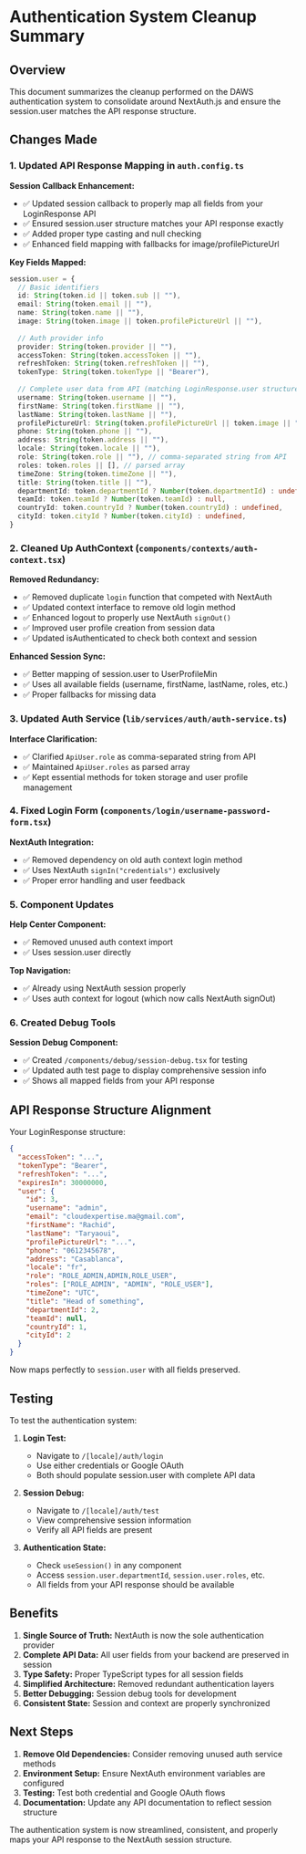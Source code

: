 # Authentication System Cleanup Summary

## Overview
This document summarizes the cleanup performed on the DAWS authentication system to consolidate around NextAuth.js and ensure the session.user matches the API response structure.

## Changes Made

### 1. Updated API Response Mapping in `auth.config.ts`

**Session Callback Enhancement:**
- ✅ Updated session callback to properly map all fields from your LoginResponse API
- ✅ Ensured session.user structure matches your API response exactly
- ✅ Added proper type casting and null checking
- ✅ Enhanced field mapping with fallbacks for image/profilePictureUrl

**Key Fields Mapped:**
```typescript
session.user = {
  // Basic identifiers
  id: String(token.id || token.sub || ""),
  email: String(token.email || ""),
  name: String(token.name || ""),
  image: String(token.image || token.profilePictureUrl || ""),
  
  // Auth provider info
  provider: String(token.provider || ""),
  accessToken: String(token.accessToken || ""),
  refreshToken: String(token.refreshToken || ""),
  tokenType: String(token.tokenType || "Bearer"),
  
  // Complete user data from API (matching LoginResponse.user structure)
  username: String(token.username || ""),
  firstName: String(token.firstName || ""),
  lastName: String(token.lastName || ""),
  profilePictureUrl: String(token.profilePictureUrl || token.image || ""),
  phone: String(token.phone || ""),
  address: String(token.address || ""),
  locale: String(token.locale || ""),
  role: String(token.role || ""), // comma-separated string from API
  roles: token.roles || [], // parsed array
  timeZone: String(token.timeZone || ""),
  title: String(token.title || ""),
  departmentId: token.departmentId ? Number(token.departmentId) : undefined,
  teamId: token.teamId ? Number(token.teamId) : null,
  countryId: token.countryId ? Number(token.countryId) : undefined,
  cityId: token.cityId ? Number(token.cityId) : undefined,
}
```

### 2. Cleaned Up AuthContext (`components/contexts/auth-context.tsx`)

**Removed Redundancy:**
- ✅ Removed duplicate `login` function that competed with NextAuth
- ✅ Updated context interface to remove old login method
- ✅ Enhanced logout to properly use NextAuth `signOut()`
- ✅ Improved user profile creation from session data
- ✅ Updated isAuthenticated to check both context and session

**Enhanced Session Sync:**
- ✅ Better mapping of session.user to UserProfileMin
- ✅ Uses all available fields (username, firstName, lastName, roles, etc.)
- ✅ Proper fallbacks for missing data

### 3. Updated Auth Service (`lib/services/auth/auth-service.ts`)

**Interface Clarification:**
- ✅ Clarified `ApiUser.role` as comma-separated string from API
- ✅ Maintained `ApiUser.roles` as parsed array
- ✅ Kept essential methods for token storage and user profile management

### 4. Fixed Login Form (`components/login/username-password-form.tsx`)

**NextAuth Integration:**
- ✅ Removed dependency on old auth context login method
- ✅ Uses NextAuth `signIn("credentials")` exclusively
- ✅ Proper error handling and user feedback

### 5. Component Updates

**Help Center Component:**
- ✅ Removed unused auth context import
- ✅ Uses session.user directly

**Top Navigation:**
- ✅ Already using NextAuth session properly
- ✅ Uses auth context for logout (which now calls NextAuth signOut)

### 6. Created Debug Tools

**Session Debug Component:**
- ✅ Created `/components/debug/session-debug.tsx` for testing
- ✅ Updated auth test page to display comprehensive session info
- ✅ Shows all mapped fields from your API response

## API Response Structure Alignment

Your LoginResponse structure:
```json
{
  "accessToken": "...",
  "tokenType": "Bearer",
  "refreshToken": "...",
  "expiresIn": 30000000,
  "user": {
    "id": 3,
    "username": "admin",
    "email": "cloudexpertise.ma@gmail.com",
    "firstName": "Rachid",
    "lastName": "Taryaoui",
    "profilePictureUrl": "...",
    "phone": "0612345678",
    "address": "Casablanca",
    "locale": "fr",
    "role": "ROLE_ADMIN,ADMIN,ROLE_USER",
    "roles": ["ROLE_ADMIN", "ADMIN", "ROLE_USER"],
    "timeZone": "UTC",
    "title": "Head of something",
    "departmentId": 2,
    "teamId": null,
    "countryId": 1,
    "cityId": 2
  }
}
```

Now maps perfectly to `session.user` with all fields preserved.

## Testing

To test the authentication system:

1. **Login Test:**
   - Navigate to `/[locale]/auth/login`
   - Use either credentials or Google OAuth
   - Both should populate session.user with complete API data

2. **Session Debug:**
   - Navigate to `/[locale]/auth/test`
   - View comprehensive session information
   - Verify all API fields are present

3. **Authentication State:**
   - Check `useSession()` in any component
   - Access `session.user.departmentId`, `session.user.roles`, etc.
   - All fields from your API response should be available

## Benefits

1. **Single Source of Truth:** NextAuth is now the sole authentication provider
2. **Complete API Data:** All user fields from your backend are preserved in session
3. **Type Safety:** Proper TypeScript types for all session fields
4. **Simplified Architecture:** Removed redundant authentication layers
5. **Better Debugging:** Session debug tools for development
6. **Consistent State:** Session and context are properly synchronized

## Next Steps

1. **Remove Old Dependencies:** Consider removing unused auth service methods
2. **Environment Setup:** Ensure NextAuth environment variables are configured
3. **Testing:** Test both credential and Google OAuth flows
4. **Documentation:** Update any API documentation to reflect session structure

The authentication system is now streamlined, consistent, and properly maps your API response to the NextAuth session structure.
